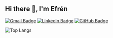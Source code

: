 ## Hi there 👋, I'm Efrén

[![Gmail Badge](https://img.shields.io/badge/-efren.garibaldi@gmail.com-black?style=flat-square&logo=Gmail&logoColor=white&link=mailto:efren.garibaldi@gmail.com)](mailto:efren.garibaldi@gmail.com)
[![Linkedin Badge](https://img.shields.io/badge/-efrengaribaldi-black?style=flat-square&logo=Linkedin&logoColor=white&link=https://www.linkedin.com/in/efrengaribaldi/)](https://www.linkedin.com/in/efrengaribaldi/)
[![GitHub Badge](https://img.shields.io/badge/-Lars17S-black?style=flat-square&logo=GitHub&logoColor=white&link=https://github.com/Lars17S/)](https://github.com/Lars17S/)


![Top Langs](https://github-readme-stats.vercel.app/api/top-langs/?username=Lars17S&exclude_repo=RedisAppTwitter,dfa-project&theme=dark&layout=compact&icon_color=007bff&bg_color=171c28)
<!--
**Lars17S/Lars17S** is a ✨ _special_ ✨ repository because its `README.md` (this file) appears on your GitHub profile.

Here are some ideas to get you started:

- 🔭 I’m currently working on ...
- 🌱 I’m currently learning ...
- 👯 I’m looking to collaborate on ...
- 🤔 I’m looking for help with ...
- 💬 Ask me about ...
- 📫 How to reach me: ...
- 😄 Pronouns: ...
- ⚡ Fun fact: ...
-->
